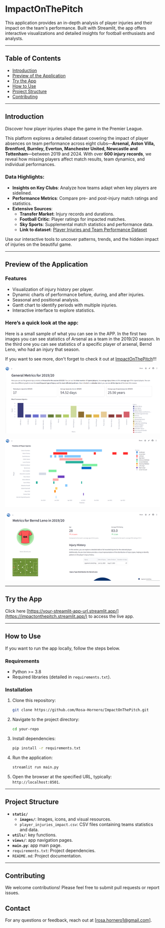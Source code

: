 # ImpactOnThePitch

This application provides an in-depth analysis of player injuries and their impact on the team's performance. Built with Streamlit, the app offers interactive visualizations and detailed insights for football enthusiasts and analysts.

---

## Table of Contents
- [Introduction](#introduction)
- [Preview of the Application](#preview-of-the-application)
- [Try the App](#try-the-app)
- [How to Use](#how-to-use)
- [Project Structure](#project-structure)
- [Contributing](#contributing)
---

## Introduction
Discover how player injuries shape the game in the Premier League.

This platform explores a detailed dataset covering the impact of player absences on team performance across eight clubs—**Arsenal, Aston Villa, Brentford, Burnley, Everton, Manchester United, Newcastle and Tottenham**—between 2019 and 2024. With over **600 injury records**, we reveal how missing players affect match results, team dynamics, and individual performances.

### Data Highlights:
- **Insights on Key Clubs**: Analyze how teams adapt when key players are sidelined.
- **Performance Metrics**: Compare pre- and post-injury match ratings and statistics.
- **Extensive Sources**:
  - **Transfer Market**: Injury records and durations.
  - **Football Critic**: Player ratings for impacted matches.
  - **Sky Sports**: Supplemental match statistics and performance data.
  - **Link to dataset**: [Player Injuries and Team Performance Dataset](https://www.kaggle.com/datasets/amritbiswas007/player-injuries-and-team-performance-dataset/data)

Use our interactive tools to uncover patterns, trends, and the hidden impact of injuries on the beautiful game.

---

## Preview of the Application
### Features
- Visualization of injury history per player.
- Dynamic charts of performance before, during, and after injuries.
- Seasonal and positional analysis.
- Gantt chart to identify periods with multiple injuries.
- Interactive interface to explore statistics.

### Here’s a quick look at the app:
Here is a small sample of what you can see in the APP.  In the first two images you can see statistics of Arsenal as a team in the 2019/20 season. In the third one you can see statistics of a specific player of arsenal, Bernd Leno, who had an injury that season.

If you want to see more, don't forget to check it out at [ImpactOnThePitch](https://impactonthepitch.streamlit.app/)!!!

![App Screenshot1](static/images/app_preview1.png)

![App Screenshot12](static/images/app_preview12.png)

![App Screenshot2](static/images/app_preview2.png)

---

## Try the App

Click here [https://your-streamlit-app-url.streamlit.app/](https://impactonthepitch.streamlit.app/) to access the live app.

---

## How to Use

If you want to run the app locally, follow the steps below.

### Requirements
- Python >= 3.8
- Required libraries (detailed in `requirements.txt`).

### Installation
1. Clone this repository:
   ```bash
   git clone https://github.com/Rosa-Hornero/ImpactOnThePitch.git
   ```
   
2. Navigate to the project directory:
   ```bash
   cd your-repo
   ```
   
3. Install dependencies:
   ```bash
   pip install -r requirements.txt
   ```

4. Run the application:
   ```bash
   streamlit run main.py
   ```

5. Open the browser at the specified URL, typically: `http://localhost:8501`.

---

## Project Structure
- **`static/`**
  - **`images/`**: Images, icons, and visual resources.
  - `player_injuries_impact.csv`: CSV files containing teams statistics and data.
- **`utils/`**: key functions.
- **`views/`**: app navigation pages.
- **`main.py`**: app main page.
- `requirements.txt`: Project dependencies.
- `README.md`: Project documentation.

---

## Contributing

We welcome contributions! Please feel free to submit pull requests or report issues.

## Contact

For any questions or feedback, reach out at [rosa.hornero1@gmail.com].
